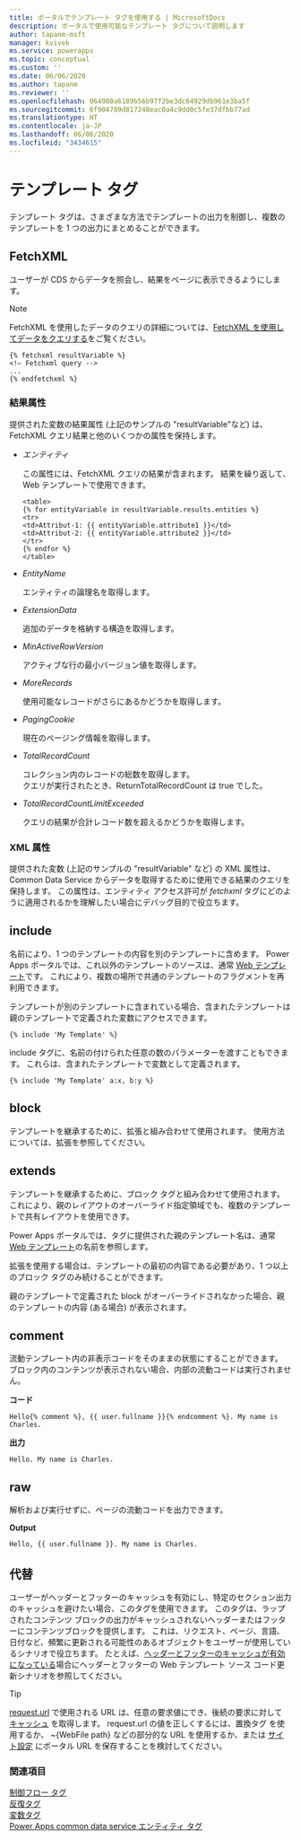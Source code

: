 ```yaml
---
title: ポータルでテンプレート タグを使用する | MicrosoftDocs
description: ポータルで使用可能なテンプレート タグについて説明します
author: tapanm-msft
manager: kvivek
ms.service: powerapps
ms.topic: conceptual
ms.custom: ''
ms.date: 06/06/2020
ms.author: tapanm
ms.reviewer: ''
ms.openlocfilehash: 064980a6189b56b97f2be3dc64929db961e3ba5f
ms.sourcegitcommit: 6f904789d817248eac0a4c9dd0c5fe37dfbb77ad
ms.translationtype: HT
ms.contentlocale: ja-JP
ms.lasthandoff: 06/06/2020
ms.locfileid: "3434615"
---
```

# <a name="template-tags"></a>テンプレート タグ

テンプレート タグは、さまざまな方法でテンプレートの出力を制御し、複数のテンプレートを 1 つの出力にまとめることができます。

## <a name="fetchxml"></a>FetchXML

ユーザーが CDS からデータを照会し、結果をページに表示できるようにします。

> [!NOTE]
> FetchXML を使用したデータのクエリの詳細については、[FetchXML を使用してデータをクエリする](https://docs.microsoft.com/powerapps/developer/common-data-service/use-fetchxml-construct-query)をご覧ください。

```
{% fetchxml resultVariable %}
<!— Fetchxml query -->
...
{% endfetchxml %}
```

### <a name="results-attribute"></a>結果属性

提供された変数の結果属性 (上記のサンプルの "resultVariable"など) は、FetchXML クエリ結果と他のいくつかの属性を保持します。

- *エンティティ*

    この属性には、FetchXML クエリの結果が含まれます。 結果を繰り返して、Web テンプレートで使用できます。

    ```
    <table> 
    {% for entityVariable in resultVariable.results.entities %} 
    <tr> 
    <td>Attribut-1: {{ entityVariable.attribute1 }}</td> 
    <td>Attribut-2: {{ entityVariable.attribute2 }}</td> 
    </tr> 
    {% endfor %} 
    </table> 
    ```

- *EntityName*

    エンティティの論理名を取得します。

- *ExtensionData*

    追加のデータを格納する構造を取得します。

- *MinActiveRowVersion*

    アクティブな行の最小バージョン値を取得します。

- *MoreRecords*

    使用可能なレコードがさらにあるかどうかを取得します。

- *PagingCookie*

    現在のページング情報を取得します。

- *TotalRecordCount*

    コレクション内のレコードの総数を取得します。 <br/>
    クエリが実行されたとき、ReturnTotalRecordCount は true でした。

- *TotalRecordCountLimitExceeded*

    クエリの結果が合計レコード数を超えるかどうかを取得します。

### <a name="xml-attribute"></a>XML 属性

提供された変数 (上記のサンプルの "resultVariable" など) の XML 属性は、Common Data Service からデータを取得するために使用できる結果のクエリを保持します。 この属性は、エンティティ アクセス許可が *fetchxml* タグにどのように適用されるかを理解したい場合にデバッグ目的で役立ちます。  

## <a name="include"></a>include

名前により、1 つのテンプレートの内容を別のテンプレートに含めます。 Power Apps ポータルでは、これ以外のテンプレートのソースは、通常 [Web テンプレート](store-content-web-templates.md)です。 これにより、複数の場所で共通のテンプレートのフラグメントを再利用できます。  

テンプレートが別のテンプレートに含まれている場合、含まれたテンプレートは親のテンプレートで定義された変数にアクセスできます。

`{% include 'My Template' %}`

include タグに、名前の付けられた任意の数のパラメーターを渡すこともできます。 これらは、含まれたテンプレートで変数として定義されます。

`{% include 'My Template' a:x, b:y %}`

## <a name="block"></a>block

テンプレートを継承するために、拡張と組み合わせて使用されます。 使用方法については、拡張を参照してください。

## <a name="extends"></a>extends

テンプレートを継承するために、ブロック タグと組み合わせて使用されます。 これにより、親のレイアウトのオーバーライド指定領域でも、複数のテンプレートで共有レイアウトを使用できす。

Power Apps ポータルでは、タグに提供された親のテンプレート名は、通常 [Web テンプレート](store-content-web-templates.md)の名前を参照します。  

拡張を使用する場合は、テンプレートの最初の内容である必要があり、1 つ以上のブロック タグのみ続けることができます。

親のテンプレートで定義された block がオーバーライドされなかった場合、親のテンプレートの内容 (ある場合) が表示されます。

## <a name="comment"></a>comment

流動テンプレート内の非表示コードをそのままの状態にすることができます。 ブロック内のコンテンツが表示されない場合、内部の流動コードは実行されません。

**コード**

`Hello{% comment %}, {{ user.fullname }}{% endcomment %}. My name is Charles.`

**出力**

`Hello. My name is Charles.`

## <a name="raw"></a>raw

解析および実行せずに、ページの流動コードを出力できます。

**Output**

`Hello, {{ user.fullname }}. My name is Charles.`

## <a name="substitution"></a>代替

ユーザーがヘッダーとフッターのキャッシュを有効にし、特定のセクション出力のキャッシュを避けたい場合、このタグを使用できます。 このタグは、ラップされたコンテンツ ブロックの出力がキャッシュされないヘッダーまたはフッターにコンテンツブロックを提供します。 これは、リクエスト、ページ、言語、日付など、頻繁に更新される可能性のあるオブジェクトをユーザーが使用しているシナリオで役立ちます。 たとえば、[ヘッダーとフッターのキャッシュが有効になっている](../configure/enable-header-footer-output-caching.md)場合にヘッダーとフッターの Web テンプレート ソース コード更新シナリオを参照してください。

> [!TIP]
> [request.url](liquid-objects.md#request) で使用される URL は、任意の要求値にでき、後続の要求に対して [キャッシュ](../configure/enable-header-footer-output-caching.md) を取得します。 request.url の値を正しくするには、置換タグ を使用するか、 ~\{WebFile path} などの部分的な URL を使用するか、または [サイト設定](../configure/configure-site-settings.md) にポータル URL を保存することを検討してください。

### <a name="see-also"></a>関連項目

[制御フロー タグ](control-flow-tags.md)<br>
[反復タグ](iteration-tags.md)<br>
[変数タグ](variable-tags.md)<br>
[Power Apps common data service エンティティ タグ](portals-entity-tags.md)
